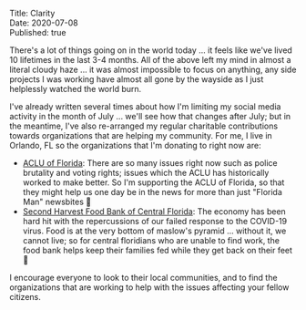 Title: Clarity  
Date: 2020-07-08  
Published: true  

There's a lot of things going on in the world today ... it feels like we've lived 10 lifetimes in the last 3-4 months.
All of the above left my mind in almost a literal cloudy haze ... it was almost impossible to focus on anything, 
any side projects I was working have almost all gone by the wayside as I just helplessly watched the world burn.

I've already written several times about how I'm limiting my social media activity in the month of July ... we'll
see how that changes after July; but in the meantime, I've also re-arranged my regular charitable contributions
towards organizations that are helping my community. For me, I live in Orlando, FL so the organizations that I'm 
donating to right now are:

- [ACLU of Florida](https://www.aclufl.org/): There are so many issues right now such as police brutality and voting
rights; issues which the ACLU has historically worked to make better. So I'm supporting the ACLU of Florida, so that
they might help us one day be in the news for more than just "Florida Man" newsbites 🐊
- [Second Harvest Food Bank of Central Florida](https://www.feedhopenow.org/): The economy has been hard hit with
the repercussions of our failed response to the COVID-19 virus. Food is at the very bottom of maslow's pyramid ... 
without it, we cannot live; so for central floridians who are unable to find work, the food bank helps keep their 
families fed while they get back on their feet 🍴

I encourage everyone to look to their local communities, and to find the organizations that are working to help
with the issues affecting your fellow citizens.
